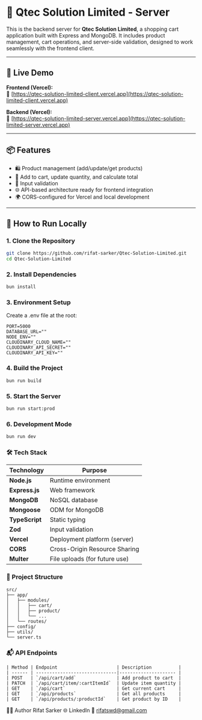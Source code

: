 # 🛒 Qtec Solution Limited - Server

This is the backend server for **Qtec Solution Limited**, a shopping cart application built with Express and MongoDB. It includes product management, cart operations, and server-side validation, designed to work seamlessly with the frontend client.

---

## 🚀 Live Demo

**Frontend (Vercel):**  
🔗 [https://qtec-solution-limited-client.vercel.app](https://qtec-solution-limited-client.vercel.app)

**Backend (Vercel):**  
🔗 [https://qtec-solution-limited-server.vercel.app](https://qtec-solution-limited-server.vercel.app)

---

## 📦 Features

- 🛍 Product management (add/update/get products)
- 🛒 Add to cart, update quantity, and calculate total
- 🔐 Input validation
- 🌐 API-based architecture ready for frontend integration
- 🌍 CORS-configured for Vercel and local development

---

## 🧪 How to Run Locally

### 1. Clone the Repository

```bash
git clone https://github.com/rifat-sarker/Qtec-Solution-Limited.git
cd Qtec-Solution-Limited
```

### 2. Install Dependencies
```bash
bun install
```

### 3. Environment Setup
Create a .env file at the root:
```
PORT=5000
DATABASE_URL=""
NODE_ENV=""
CLOUDINARY_CLOUD_NAME=""
CLOUDINARY_API_SECRET=""
CLOUDINARY_API_KEY=""
```

### 4. Build the Project
```bash
bun run build
```

### 5. Start the Server
```bash
bun run start:prod
```

### 6. Development Mode
```bash
bun run dev
```

### 🛠 Tech Stack
| Technology     | Purpose                       |
| -------------- | ----------------------------- |
| **Node.js**    | Runtime environment           |
| **Express.js** | Web framework                 |
| **MongoDB**    | NoSQL database                |
| **Mongoose**   | ODM for MongoDB               |
| **TypeScript** | Static typing                 |
| **Zod**        | Input validation              |
| **Vercel**     | Deployment platform (server)  |
| **CORS**       | Cross-Origin Resource Sharing |
| **Multer**     | File uploads (for future use) |


### 📁 Project Structure
```
src/
├── app/
│   ├── modules/
│   │   ├── cart/
│   │   ├── product/
│   │   └── ...
│   └── routes/
├── config/
├── utils/
└── server.ts
```


### 📬 API Endpoints
```
| Method | Endpoint                      | Description          |
| ------ | ------------------------------|--------------------- |
| POST   | `/api/cart/add`               | Add product to cart  |
| PATCH  | `/api/cart/item/:cartItemId`  | Update item quantity |
| GET    | `/api/cart`                   | Get current cart     |
| GET    | `/api/products`               | Get all products     |
| GET    | `/api/products/:productId`    | Get product by ID    |

```

👨‍💻 Author
Rifat Sarker
🌐 LinkedIn
📧 rifatswd@gmail.com
